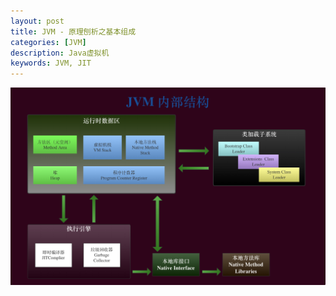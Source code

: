 ```yaml
---
layout: post
title: JVM - 原理刨析之基本组成
categories: [JVM]
description: Java虚拟机
keywords: JVM, JIT
---
```



![](images/java/jvm-neibujiegoutu-001.png)
